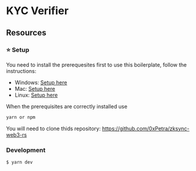 # KYC Verifier

## Resources
### ⭐️ Setup
You need to install the prerequesites first to use this boilerplate, follow the instructions:

- Windows: [Setup here](https://tauri.app/v1/guides/getting-started/prerequisites#setting-up-windows)
- Mac: [Setup here](https://tauri.app/v1/guides/getting-started/prerequisites#setting-up-macos)
- Linux: [Setup here](https://tauri.app/v1/guides/getting-started/prerequisites#setting-up-linux)

When the prerequisites are correctly installed use

```bash
yarn or npm
```

You will need to clone thids repository: https://github.com/0xPetra/zksync-web3-rs

### Development

```bash
$ yarn dev
```
